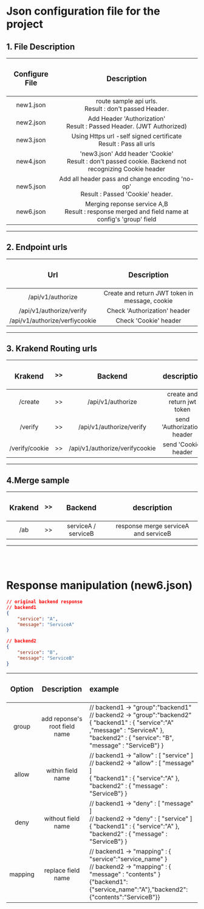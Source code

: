 # Json configuration file for the project

## 1. File Description

| <h3> Configure File | <h3> Description |
|:-------------:|:-----------:|
| new1.json | route sample api urls. <br> Result : don't passed Header. |
| new2.json | Add Header 'Authorization' <br> Result : Passed Header. (JWT Authorized)|
| new3.json | Using Https url -self signed certificate <br> Result : Pass all urls |
| new4.json | 'new3.json' Add header 'Cookie' <br> Result : don't passed cookie. Backend not recognizing Cookie header |
| new5.json | Add all header pass and change encoding 'no-op' <br> Result : Passed 'Cookie' header. |
| new6.json | Merging reponse service A,B <br> Result : response merged and field name at config's 'group' field |

---

## 2. Endpoint urls

| <h3> Url | <h3> Description |
|:-------------:|:-----------:|
| /api/v1/authorize | Create and return JWT token in message, cookie |
| /api/v1/authorize/verify | Check 'Authorization' header |
| /api/v1/authorize/verfiycookie | Check 'Cookie' header |

---

## 3. Krakend Routing urls
| <h3>Krakend  | >> | <h3>Backend | <h3>description |
|:-------------:|:--:|:-----------:|:-----------:|
| /create | >> | /api/v1/authorize | create and return jwt token |
| /verify | >> | /api/v1/authorize/verify | send 'Authorization' header |
| /verify/cookie | >> | /api/v1/authorize/verifycookie | send 'Cookie' header |

---
## 4.Merge sample
| <h3>Krakend  | >> | <h3>Backend | <h3>description |
|:-------------:|:--:|:-----------:|:-----------:|
| /ab | >> | serviceA / serviceB | response merge serviceA and serviceB |

---
</br></br>

# Response manipulation (new6.json)

``` json
// original backend response 
// backend1 
{ 
    "service": "A",
    "message": "ServiceA"
}

// backend2
{ 
    "service": "B",
    "message": "ServiceB"
}
```
| <h3>Option | <h3>Description | <h3>example</h3> |
|:-------------:|:-----------:|:-------|
| group | add reponse's  root field name | // backend1 -> "group":"backend1" </br> // backend2 -> "group":"backend2" </br>{ "backend1" : { "service":"A"  ,"message" : "ServiceA" }, </br> "backend2" : { "service": "B", "message" : "ServiceB"} } |
| allow | within field name | // backend1 -> "allow" : [ "service" ] </br> // backend2 -> "allow" : [ "message" ]</br> { "backend1" : { "service":"A"   }, "backend2" : { "message" : "ServiceB"}  } |
| deny | without field name | // backend1 -> "deny" : [ "message" ] </br> // backend2 -> "deny" : [ "service" ]</br> { "backend1" : { "service":"A"   }, "backend2" : { "message" : "ServiceB"} } |
| mapping | replace field name | // backend1 -> "mapping" : { "service":"service_name" } </br> // backend2 -> "mapping" : { "message" : "contents" } </br> {"backend1":{"service_name":"A"},"backend2":{"contents":"ServiceB"}} |
